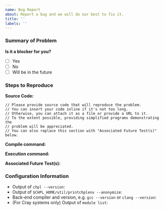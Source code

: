 ```yaml
---
name: Bug Report
about: Report a bug and we will do our best to fix it.
title: ''
labels: ''
---
```


### Summary of Problem
<!--
What behavior did you observe when encountering this issue?
What behavior did you expect to observe?
Is this a blocking issue with no known work-arounds?
-->

**Is it a blocker for you?**
- [ ] Yes
- [ ] No
- [ ] Will be in the future

### Steps to Reproduce

**Source Code:**

```chapel
// Please provide source code that will reproduce the problem.
// You can insert your code inline if it's not too long.
// Otherwise, you can attach it as a file or provide a URL to it.
// To the extent possible, providing simplified programs demonstrating the
// problem will be appreciated.
// You can also replace this section with "Associated Future Test(s)" below.
```

**Compile command:**
<!-- e.g. `chpl foo.chpl` -->

**Execution command:**
<!-- e.g. `./foo -nl 4`
If an input file is required, include it as well. -->

**Associated Future Test(s):**
<!-- Are there any tests in Chapel's test system that demonstrate this issue?
     e.g. [`test/path/to/foo.chpl`](
           https://github.com/chapel-lang/chapel/blob/main/test/path/to/foo.chpl
          ) #1234 -->

### Configuration Information

- Output of `chpl --version`:
- Output of `$CHPL_HOME/util/printchplenv --anonymize`:
- Back-end compiler and version, e.g. `gcc --version` or `clang --version`:
- (For Cray systems only) Output of `module list`:
